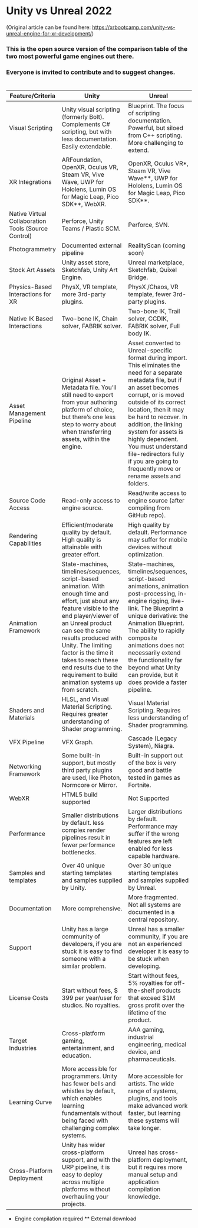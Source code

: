 # Unity vs Unreal 2022
(Original article can be found here: https://xrbootcamp.com/unity-vs-unreal-engine-for-xr-development/)
### This is the open source version of the comparison table of the two most powerful game engines out there.
### Everyone is invited to contribute and to suggest changes.
#
| Feature/Criteria | Unity  | Unreal  |
| ------- | --- | --- |
| Visual Scripting | Unity visual scripting (formerly Bolt). Complements C# scripting, but with less documentation. Easily extendable. | Blueprint. The focus of scripting documentation. Powerful, but siloed from C++ scripting. More challenging to extend. |
| XR Integrations | ARFoundation, OpenXR, Oculus VR, Steam VR, Vive Wave, UWP for Hololens, Lumin OS for Magic Leap, Pico SDK**, WebXR. | OpenXR, Oculus VR*, Steam VR, Vive Wave**, UWP for Hololens, Lumin OS for Magic Leap, Pico SDK**. |
| Native Virtual Collaboration Tools (Source Control) | Perforce, Unity Teams / Plastic SCM. | Perforce, SVN. |
| Photogrammetry | Documented external pipeline | RealityScan (coming soon) |
| Stock Art Assets | Unity asset store, Sketchfab, Unity Art Engine. | Unreal marketplace, Sketchfab, Quixel Bridge. |
| Physics-Based Interactions for XR | PhysX, VR template, more 3rd-party plugins. | PhysX /Chaos, VR template, fewer 3rd-party plugins. |
| Native IK Based Interactions | Two-bone IK, Chain solver, FABRIK solver. | Two-bone IK, Trail solver, CCDIK, FABRIK solver, Full body IK. |
| Asset Management Pipeline | Original Asset + Metadata file.  You’ll still need to export from your authoring platform of choice, but there’s one less step to worry about when transferring assets, within the engine. | Asset converted to Unreal-specific format during import. This eliminates the need for a separate metadata file, but if an asset becomes corrupt, or is moved outside of its correct location, then it may be hard to recover. In addition, the linking system for assets is highly dependent. You must understand file-redirectors fully if you are going to frequently move or rename assets and folders. |
| Source Code Access | Read-only access to engine source. | Read/write access to engine source (after compiling from GitHub repo). |
| Rendering Capabilities | Efficient/moderate quality by default. High quality is attainable with greater effort. | High quality by default. Performance may suffer for mobile devices without optimization. |
| Animation Framework | State-machines, timelines/sequences, script-based animation. With enough time and effort, just about any feature visible to the end player/viewer of an Unreal product can see the same results produced with Unity. The limiting factor is the time it takes to reach these end results due to the requirement to build animation systems up from scratch. | State-machines, timelines/sequences, script-based animations, animation post-processing, in-engine rigging, live-link. The Blueprint a unique derivative: the Animation Blueprint. The ability to rapidly composite animations does not necessarily extend the functionality far beyond what Unity can provide, but it does provide a faster pipeline. |
| Shaders and Materials | HLSL, and Visual Material Scripting. Requires greater understanding of Shader programming. | Visual Material Scripting. Requires less understanding of Shader programming. |
| VFX Pipeline | VFX Graph. | Cascade (Legacy System), Niagra. |
| Networking Framework | Some built-in support, but mostly third party plugins are used, like Photon, Normcore or Mirror. | Built-in support out of the box is very good and battle tested in games as Fortnite. |
| WebXR | HTML5 build supported | Not Supported |
| Performance | Smaller distributions by default. less complex render pipelines result in fewer performance bottlenecks. | Larger distributions by default. Performance may suffer if the wrong features are left enabled for less capable hardware. |
| Samples and templates | Over 40 unique starting templates and samples supplied by Unity. | Over 30 unique starting templates and samples supplied by Unreal. |
| Documentation | More comprehensive. | More fragmented. Not all systems are documented in a central repository. |
| Support | Unity has a large community of developers, if you are stuck it is easy to find someone with a similar problem. | Unreal has a smaller community, if you are not an experienced developer it is easy to be stuck when developing. |
| License Costs | Start without fees, $ 399 per year/user for studios. No royalties. | Start without fees, 5% royalties for off-the-shelf products that exceed $1M gross profit over the lifetime of the product. |
| Target Industries | Cross-platform gaming, entertainment, and education. | AAA gaming, industrial engineering, medical device, and pharmaceuticals. |
| Learning Curve | More accessible for programmers. Unity has fewer bells and whistles by default, which enables learning fundamentals without being faced with challenging complex systems. | More accessible for artists. The wide range of systems, plugins, and tools make advanced work faster, but learning these systems will take longer. |
| Cross-Platform Deployment | Unity has wider cross-platform support, and with the URP pipeline, it is easy to deploy across multiple platforms without overhauling your projects. | Unreal has cross-platform deployment, but it requires more manual setup and application compilation knowledge. |

* Engine compilation required
** External download
